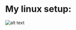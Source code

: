 # My linux setup:

![alt text](https://user-images.githubusercontent.com/46969863/72813930-80970b00-3c64-11ea-8c7e-b4df38f098a5.png)
